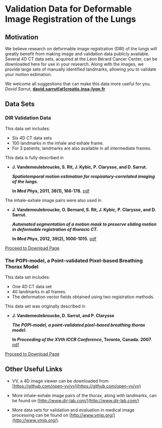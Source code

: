 
# Validation Data for Deformable Image Registration of the Lungs

## Motivation

We believe research on deformable image registration (DIR) of the lungs will greatly benefit from making image and validation data publicly available. Several 4D CT data sets, acquired at the Léon Bérard Cancer Center, can be downloaded here for use in your research. Along with the images, we provide large sets of manually identified landmarks, allowing you to validate your motion estimation.

We welcome all suggestions that can make this data more useful for you.  _David Sarrut_,  **[david.sarrut[at]creatis.insa-lyon.fr](mailto:david.sarrut@creatis.insa-lyon.fr)**

## Data Sets

### DIR Validation Data

This data set includes:

-   Six 4D CT data sets
-   100 landmarks in the inhale and exhale frame.
-   For 3 patients, landmarks are also available in all intermediate frames.

This data is fully described in

-   **J. Vandemeulebroucke, S. Rit, J. Kybic, P. Clarysse, and D. Sarrut.**
    
    _**Spatiotemporal motion estimation for respiratory-correlated imaging of the lungs.**_
    
    **In  _Med Phys_, 2011, 38(1), 166-178.**  [pdf](https://github.com/open-vv/popi-model/blob/master/Vandemeulebroucke2011.pdf "pdf")
    

The inhale-exhale image pairs were also used in

-   **J. Vandemeulebroucke, O. Bernard, S. Rit, J. Kybic, P. Clarysse, and D. Sarrut.**
    
    _**Automated segmentation of a motion mask to preserve sliding motion in deformable registration of thoracic CT.**_
    
    **In  _Med Phys_, 2012, 39(2), 1006-1015.**  [pdf](https://github.com/open-vv/popi-model/blob/master/Vandemeulebroucke2012.pdf "pdf")
    

[Proceed to Download Page](https://github.com/open-vv/popi-model/blob/master/dir_validation_data.md)

### The POPI-model, a Point-validated Pixel-based Breathing Thorax Model

This data set includes:

-   One 4D CT data set
-   40 landmarks in all frames.
-   The deformation vector fields obtained using two registration methods.

This data set was originally described in

-   **J. Vandemeulebroucke, D. Sarrut, and P. Clarysse**
    
    _**The POPI-model, a point-validated pixel-based breathing thorax model.**_
    
    **In  _Proceeding of the XVth ICCR Conference_, Toronto, Canada. 2007**.  [pdf](https://github.com/open-vv/popi-model/blob/master/Vandemeulebroucke2007.pdf "pdf")
    

[Proceed to Download Page](https://github.com/open-vv/popi-model/blob/master/popi-model.md)

## Other Useful Links

-   VV, a 4D image viewer can be downloaded from  [https://github.com/open-vv/vv](https://github.com/open-vv/vv)
    
-   More inhale-exhale image pairs of the thorax, along with landmarks, can be found on  [http://www.dir-lab.com/](http://www.dir-lab.com/)
    
-   More data sets for validation and evaluation in medical image processing can be found on  [http://www.vmip.org/](http://www.vmip.org/).

